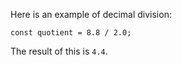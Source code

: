 Here is an example of decimal division:

```
const quotient = 8.8 / 2.0;
```

The result of this is `4.4`.